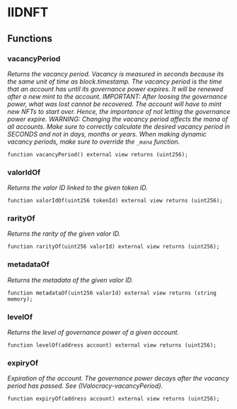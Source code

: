 # IIDNFT

## Functions
### vacancyPeriod

*Returns the vacancy period. Vacancy is measured in seconds because
its the same unit of time as block.timestamp.
The vacancy period is the time that an account has until its governance
power expires. It will be renewed after a new mint to the account.
IMPORTANT: After loosing the governance power, what was lost cannot be
recovered. The account will have to mint new NFTs to start over. Hence,
the importance of not letting the governance power expire.
WARNING: Changing the vacancy period affects the mana of all accounts.
Make sure to correctly calculate the desired vacancy period in SECONDS
and not in days, months or years. When making dynamic vacancy periods,
make sure to override the `_mana` function.*


```solidity
function vacancyPeriod() external view returns (uint256);
```

### valorIdOf

*Returns the valor ID linked to the given token ID.*


```solidity
function valorIdOf(uint256 tokenId) external view returns (uint256);
```

### rarityOf

*Returns the rarity of the given valor ID.*


```solidity
function rarityOf(uint256 valorId) external view returns (uint256);
```

### metadataOf

*Returns the metadata of the given valor ID.*


```solidity
function metadataOf(uint256 valorId) external view returns (string memory);
```

### levelOf

*Returns the level of governance power of a given account.*


```solidity
function levelOf(address account) external view returns (uint256);
```

### expiryOf

*Expiration of the account. The governance power decays after the
vacancy period has passed. See {IValocracy-vacancyPeriod}.*


```solidity
function expiryOf(address account) external view returns (uint256);
```

